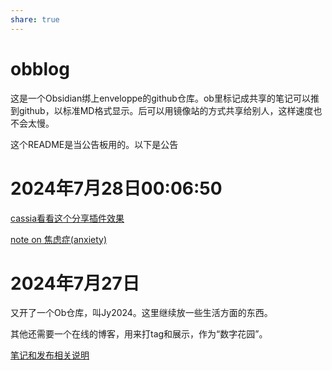 ```yaml
---  
share: true  
---  
```

# obblog  
  
这是一个Obsidian绑上enveloppe的github仓库。ob里标记成共享的笔记可以推到github，以标准MD格式显示。后可以用镜像站的方式共享给别人，这样速度也不会太慢。  
  
这个README是当公告板用的。以下是公告  
  
# 2024年7月28日00:06:50  
  
[cassia看看这个分享插件效果](./2.CASSIA/cassia%E7%9C%8B%E7%9C%8B%E8%BF%99%E4%B8%AA%E5%88%86%E4%BA%AB%E6%8F%92%E4%BB%B6%E6%95%88%E6%9E%9C.md)  
  
[note on 焦虑症(anxiety)](./2.CASSIA/note%20on%20%E7%84%A6%E8%99%91%E7%97%87(anxiety).md)  
  
# 2024年7月27日  
  
又开了一个Ob仓库，叫Jy2024。这里继续放一些生活方面的东西。  
  
其他还需要一个在线的博客，用来打tag和展示，作为“数字花园”。  
  
[笔记和发布相关说明](./%E7%AC%94%E8%AE%B0%E5%92%8C%E5%8F%91%E5%B8%83%E7%9B%B8%E5%85%B3%E8%AF%B4%E6%98%8E.md)  
  
